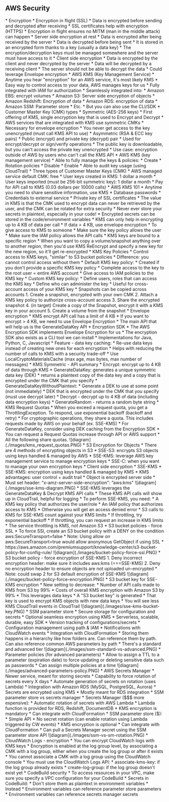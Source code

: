 <h2>AWS Security</h2>
* Encryption
    * Encryption in flight (SSL)
        * Data is encrypted before sending and decrypted after receiving
        * SSL certificates help with encryption (HTTPS)
        * Encryption in flight ensures no MITM (man in the middle attack) can happen
    * Server side encryption at rest
        * Data is encrypted after being received by the server
        * Data is decrypted before being sent
        * It is stored in an encrypted form thanks to a key (usually a data key)
        * The encryption/decryption keys must be managed somewhere and the server
          must have access to it
    * Client side encryption
        * Data is encrypted by the client and never decrypted by the server
        * Data will be decrypted by a receiving client
        * The server should not be able to decrypt the data
        * Could leverage Envelope encryption
* AWS KMS (Key Management Service)
    * Anytime you hear "encryption" for an AWS service, it's most likely KMS
    * Easy way to control access to your data, AWS manages keys for us
    * Fully integrated with IAM for authorization
    * Seamlessly integrated into:
        * Amazon EBS: encrypt volumes
        * Amazon S3: Server side encryption of objects
        * Amazon Redshift: Encryption of data
        * Amazon RDS: encryption of data
        * Amazon SSM: Parameter store
        * Etc.
    * But you can also use the CLI/SDK
    * Customer Master Key (CMK) types
        * Symmetric (AES-256 keys)
            * First offering of KMS, single encryption key that is used to Encrypt
              and Decrypt
            * AWS services that are integrated with KMS use symmetric CMKs
            * Necessary for envelope encryption
            * You never get access to the key unencrypted (must call KMS API to use)
        * Asymmetric (RSA & ECC key pairs)
            * Public (encrypt) and private key (decrypt) pair
            * Used for encrypt/decrypt or sign/verify operations
            * The public key is downloadable, but you can't access the private key
              unencrypted
            * Use case: encryption outside of AWS by users who can't call the KMS API
    * AWS KMS (key management service)
        * Able to fully manage the keys & policies:
            * Create
            * Rotation policies
            * Disable
            * Enable
        * Able to audit key usage (using CloudTrail)
        * Three types of Customer Master Keys (CMK)
            * AWS managed service default CMK: free
            * User keys created in KMS: 1 dollar a month
            * User keys imported (must be 256-bit symmetric key): 1 dollar a month
        * Pay for API call to KMS (0.03 dollars per 10000 calls)
    * AWS KMS 101
        * Anytime you need to share sensitive information, use KMS
            * Database passwords
            * Credentials to external service
            * Private key of SSL certificates
        * The value in KMS is that the CMK used to encrypt data can never be retrieved
          by the user, and the CMK can be rotated for extra security
        * Never ever store your secrets in plaintext, especially in your code!
        * Encrypted secrets can be stored in the code/environment variables
        * KMS can only help in encrypting up to 4 KB of data per call
        * If data > 4 KB, use envelope encryption
        * To give access to KMS to someone
            * Make sure the key policy allows the user
            * Make sure the IAM policy allows the API calls
        * KMS keys are bound to a specific region
        * When you want to copy a volume/snapshot anything over to another region, then
          you'd use KMS ReEncrypt and specify a new key for the new region, so it'll get
          re-encrypted
    * KMS Key Policies
        * Control access to KMS keys, "similar" to S3 bucket policies
        * Difference: you cannot control access without them
        * Default KMS key policy:
            * Created if you don't provide a specific KMS key policy
            * Complete access to the key to the root user = entire AWS account
            * Give access to IAM policies to the KMS key
        * Custom KMS key policy:
            * Define users, roles that can access the KMS key
            * Define who can administer the key
            * Useful for cross-account access of your KMS key
        * Snapshots can be copied across accounts
            1. Create a snapshot, encrypted with your own CMK
            2. Attach a KMS key policy to authorize cross-account access
            3. Share the encrypted snapshot
            4. (in target) Create a copy of the Snapshot, encrypt it with a KMS key
               in your account
            5. Create a volume from the snapshot
    * Envelope encryption
        * KMS encrypt API call has a limit of 4 KB
        * If you want to encrypt > 4 KB, we need to use Envelope Encryption
        * The main API that will help us is the GenerateDataKey API
        * Encryption SDK
            * The AWS Encryption SDK implements Envelope Encryption for us
            * The encryption SDK also exists as a CLI tool we can install
            * Implementations for Java, Python, C, Javascript
            * Feature - data key caching:
                * Re-use data keys instead of creating new ones for each encryption
                * Helps with reducing the number of calls to KMS with a security trade-off
                * Use LocalCryptoMaterialsCache (max age, max bytes, max number of messages)
    * KMS Symmetric - API summary
        * Encrypt: encrypt up to 4 KB of data through KMS
        * GenerateDataKey: generates a unique symmetric data key (DEK)
            * returns a plaintext copy of the data key and a copy that is encrypted under
              the CMK that you specify
        * GenerateDataKeyWithoutPlaintext:
            * Generate a DEK to use at some point (not immediately)
            * DEK that is encrypted under the CMK that you specify (must use decrypt later)
        * Decrypt - decrypt up to 4 KB of data (including data encryption keys)
        * GenerateRandom - returns a random byte string
    * KMS Request Quotas
        * When you exceed a request quota, you get a ThrottlingException. To respond, use
          exponential backoff (backoff and retry)
        * For cryptographic operations, they share a quota. This includes requests made by
          AWS on your behalf (ex. SSE-KMS)
        * For GenerateDataKey, consider using DEK caching from the Encryption SDK
        * You can request a Request Quotas increase through API or AWS support
        * All the following share quotas.
          ![diagram](./images/kms_request_quotas.PNG)
    * S3 Encryption for Objects
        * There are 4 methods of encrypting objects in S3
            * SSE-S3: encrypts S3 objects using keys handled & managed by AWS
            * SSE-KMS: leverage AWS key management service to manage encryption keys
            * SSE-C: when you want to manage your own encryption keys
            * Client side encryption
        * SSE-KMS
            * SSE-KMS: encryption using keys handled & managed by KMS
            * KMS advantages: user control + audit trail
            * Object is encrypted server side
            * Must set header: “x-amz-server-side-encryption": ”aws:kms"
              ![diagram](./images/sse-kms-diagram.PNG)
            * SSE-KMS leverages the GenerateDataKey & Decrypt KMS API calls
            * These KMS API calls will show up in CloudTrail, helpful for logging
            * To perform SSE-KMS, you need:
                * A KMS key policy that authorizes the user/role
                * An IAM policy that authorizes access to KMS
                * Otherwise you will get an access denied error
            * S3 calls to KMS for SSE-KMS count against your KMS limits
                * If throttling, try exponential backoff
                * If throttling, you can request an increase in KMS limits
                * The service throttling is KMS, not Amazon S3
            * S3 bucket policies - force SSL
                * To force SSl, create an S3 bucket policy with a DENY on the condition
                  aws:SecureTransport=false
                * Note: Using allow on aws:SecureTransport=true would allow anonymous
                  GetObject if using SSL
                * https://aws.amazon.com/premiumsupport/knowledge-center/s3-bucket-policy-for-config-rule/
                  ![diagram](./images/bucket-policy-force-ssl.PNG)
            * S3 bucket policy - force encryption of SSE-KMS
                1. Deny incorrect encryption header: make sure it includes aws:kms (===SSE-KMS)
                2. Deny no encryption header to ensure objects are not uploaded un-encrypted
                * Note: could swap 2 for S3 default encryption of SSE-KMS
                  ![diagram](./images/bucket-policy-force-encryption.PNG)
            * S3 bucket key for SSE-KMS encryption
                * New setting to decrease:
                    * Number of API calls made to KMS from S3 by 99%
                    * Costs of overall KMS encryption with Amazon S3 by 99%
                * This leverages data keys
                    * A "S3 bucket key" is generated
                    * That key is used to encrypt KMS objects with new data keys
                * You will see less KMS CloudTrail events in CloudTrail
                  ![diagram](./images/sse-kms-bucket-key.PNG)
    * SSM parameter store
        * Secure storage for configuration and secrets
        * Optional seamless encryption using KMS
        * Serverless, scalable, durable, easy SDK
        * Version tracking of configurations/secrets
        * Configuration management using path & IAM
        * Notifications with CloudWatch events
        * Integration with CloudFormation
        * Storing them happens in a hierarchy like how folders are. Can reference
          them by path. Can also reference common AWS parameters by path
        * There's a standard and advanced tier
          ![diagram](./images/ssm-standard-vs-advanced.PNG)
        * Parameter policies (for advanced parameters)
            * Allow to assign a TTL to a parameter (expiration date) to force updating
              or deleting sensitive data such as passwords
            * Can assign multiple policies at a time
              ![diagram](./images/advanced-parameters-policy.PNG)
    * AWS Secrets Manager
        * Newer service, meant for storing secrets
        * Capability to force rotation of secrets every X days
        * Automate generation of secrets on rotation (uses Lambda)
        * Integration with Amazon RDS (MySQL, PostgreSQL, Aurora)
        * Secrets are encrypted using KMS
        * Mostly meant for RDS integration
    * SSM parameter store vs secrets manager
        * Secrets Manager ($$$ more expensive):
            * Automatic rotation of secrets with AWS Lambda
            * Lambda function is provided for RDS, Redshift, DocumentDB
            * KMS encryption is mandatory
            * Can integrate with CloudFormation
        * SSM parameter store ($):
            * Simple API
            * No secret rotation (can enable rotation using Lambda triggered by CW events)
            * KMS encryption is optional
            * Can integrate with CloudFormation
            * Can pull a Secrets Manager secret using the SSM parameter store API
              ![diagram](./images/ssm-vs-sm-rotation.PNG)
    * CloudWatch Logs - encryption
        * You can encrypt CloudWatch logs with KMS keys
        * Encryption is enabled at the log group level, by associating a CMK with a
          log group, either when you create the log group or after it exists
        * You cannot associate a CMK with a log group using the CloudWatch console
        * You must use the CloudWatch Logs API:
            * associate-kms-key: if the log group already exists
            * create-log-group: if the log group doesn't exist yet
    * CodeBuild security
        * To access resources in your VPC, make sure you specify a VPC configuration for
          your CodeBuild
        * Secrets in CodeBuild:
            * Don't store them as plaintext in environment variables
            * Instead
                * Environment variables can reference parameter store parameters
                * Environment variables can reference secrets manager secrets